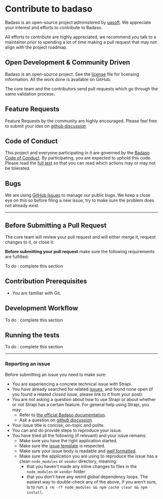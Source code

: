 # Contribute to badaso

Badaso is an open-source project administered by [uasoft](https://soft.uatech.co.id). We appreciate your interest and efforts to contribute to Badaso.

All efforts to contribute are highly appreciated, we recommend you talk to a maintainer prior to spending a lot of time making a pull request that may not align with the project roadmap.

## Open Development & Community Driven

Badaso is an open-source project. See the [license](https://github.com/uasoft-indonesia/badaso/blob/master/license) file for licensing information. All the work done is available on GitHub.

The core team and the contributors send pull requests which go through the same validation process.

## Feature Requests

Feature Requests by the community are highly encouraged. Please feel free to submit your ides on [github discussion](https://github.com/uasoft-indonesia/badaso/discussions/categories/ideas)

## Code of Conduct

This project and everyone participating in it are governed by the [Badaso Code of Conduct](code_of_conduct.md). By participating, you are expected to uphold this code. Please read the [full text](code_of_conduct.md) so that you can read which actions may or may not be tolerated.

## Bugs

We are using [GitHub Issues](https://github.com/uasoft-indonesia/badaso/issues) to manage our public bugs. We keep a close eye on this so before filing a new issue, try to make sure the problem does not already exist.

---

## Before Submitting a Pull Request

The core team will review your pull request and will either merge it, request changes to it, or close it.

**Before submitting your pull request** make sure the following requirements are fulfilled:

To do : complete this section

## Contribution Prerequisites

- You are familiar with Git.

## Development Workflow

To do : complete this section

## Running the tests

To do : complete this section

---

### Reporting an issue

Before submitting an issue you need to make sure:

- You are experiencing a concrete technical issue with Strapi.
- You have already searched for related [issues](https://github.com/uasoft-indonesia/badaso/issues), and found none open (if you found a related _closed_ issue, please link to it from your post).
- You are not asking a question about how to use Strapi or about whether or not Strapi has a certain feature. For general help using Strapi, you may:
  - Refer to [the official Badaso documentation](https://badaso-docs.uatech.co.id).
  - Ask a question on [github discussion](https://github.com/uasoft-indonesia/badaso/discussions).
- Your issue title is concise, on-topic and polite.
- You can and do provide steps to reproduce your issue.
- You have tried all the following (if relevant) and your issue remains:
  - Make sure you have the right application started.
  - Make sure the [issue template](.github/ISSUE_TEMPLATE) is respected.
  - Make sure your issue body is readable and [well formatted](https://guides.github.com/features/mastering-markdown).
  - Make sure the application you are using to reproduce the issue has a clean `node_modules` or `vendor` directory, meaning:
    - that you haven't made any inline changes to files in the `node_modules` or `vendor` folder
    - that you don't have any weird global dependency loops. The easiest way to double-check any of the above, if you aren't sure, is to run: `$ rm -rf node_modules && npm cache clear && npm install`.
